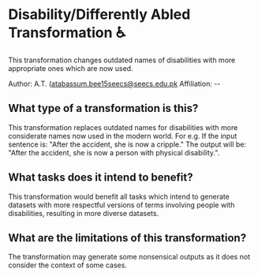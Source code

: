 # Disability/Differently Abled Transformation ♿
This transformation changes outdated names of disabilities with more appropriate ones which are now used.

Author: A.T. (atabassum.bee15seecs@seecs.edu.pk
Affiliation: --

## What type of a transformation is this?
This transformation replaces outdated names for disabilities with more considerate names now used in the modern world.
For e.g. 
If the input sentence is: "After the accident, she is now a cripple."
The output will be: "After the accident, she is now a person with physical disability.".


## What tasks does it intend to benefit?
This transformation would benefit all tasks which intend to generate datasets with more respectful versions of terms involving people with disabilities, resulting in more diverse datasets.
 


## What are the limitations of this transformation?
The transformation may generate some nonsensical outputs as it does not consider the context of some cases.
